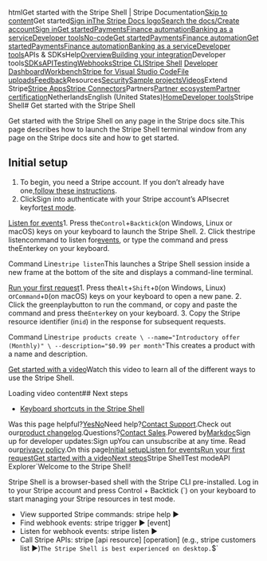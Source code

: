 htmlGet started with the Stripe Shell | Stripe Documentation[Skip to content](#main-content)Get started[Sign in](https://dashboard.stripe.com/login?redirect=https%3A%2F%2Fdocs.stripe.com%2Fstripe-shell%2Flaunch)[The Stripe Docs logo](/)[Search the docs/](#)[Create account](https://dashboard.stripe.com/register)[Sign in](https://dashboard.stripe.com/login?redirect=https%3A%2F%2Fdocs.stripe.com%2Fstripe-shell%2Flaunch)[Get started](/get-started)[Payments](/payments)[Finance automation](/finance-automation)[Banking as a service](/financial-services)[Developer tools](/development)[No-code](/no-code)[Get started](/get-started)[Payments](/payments)[Finance automation](/finance-automation)[](#)[Get started](/get-started)[Payments](/payments)[Finance automation](/finance-automation)[Banking as a service](/financial-services)[Developer tools](/development)[](#)APIs & SDKsHelp[Overview](/docs/development)[Building your integration](#)Developer tools[SDKs](#)[API](#)[Testing](#)[Webhooks](#)[Stripe CLI](#)[Stripe Shell](#)
[Developer Dashboard](#)[Workbench](#)[Stripe for Visual Studio Code](/docs/stripe-vscode)[File uploads](/docs/file-upload)[Feedback](/docs/dev-tools-csat)Resources[Security](#)[Sample projects](#)[Videos](#)Extend Stripe[Stripe Apps](#)[Stripe Connectors](#)Partners[Partner ecosystem](/docs/partners)[Partner certification](/docs/partners/training-and-certification)NetherlandsEnglish (United States)[](#)[](#)[Home](/docs)[Developer tools](/docs/development)Stripe Shell# Get started with the Stripe Shell

Get started with the Stripe Shell on any page in the Stripe docs site.This page describes how to launch the Stripe Shell terminal window from any page on the Stripe docs site and how to get started.

## Initial setup

1. To begin, you need a Stripe account. If you don’t already have one,[follow these instructions](https://dashboard.stripe.com/register).
2. ClickSign into authenticate with your Stripe account’s APIsecret keyfor[test mode](/test-mode).

[Listen for events](#listen)1. Press the`Control`+`Backtick`(on Windows, Linux or macOS) keys on your keyboard to launch the Stripe Shell.
2. Click thestripe listencommand to listen for[events](/webhooks#events-overview), or type the command and press theEnterkey on your keyboard.

Command Line`stripe listen`This launches a Stripe Shell session inside a new frame at the bottom of the site and displays a command-line terminal.

[Run your first request](#first)1. Press the`Alt`+`Shift`+`D`(on Windows, Linux) or`Command`+`D`(on macOS) keys on your keyboard to open a new pane.
2. Click the greenplaybutton to run the command, or copy and paste the command and press the`Enter`key on your keyboard.
3. Copy the Stripe resource identifier (in`id`) in the response for subsequent requests.

Command Line`stripe products create \
--name="Introductory offer (Monthly)" \
--description="$0.99 per month"`This creates a product with a name and description.

[Get started with a video](#get-started)Watch this video to learn all of the different ways to use the Stripe Shell.

Loading video content## Next steps

- [Keyboard shortcuts in the Stripe Shell](/stripe-shell/keyboard-shortcuts)

Was this page helpful?[Yes](#)[No](#)Need help?[Contact Support](https://support.stripe.com/).Check out our[product changelog](https://stripe.com/blog/changelog).Questions?[Contact Sales](https://stripe.com/contact/sales).Powered by[Markdoc](https://markdoc.dev)Sign up for developer updates:Sign upYou can unsubscribe at any time. Read our[privacy policy](https://stripe.com/privacy).On this page[Initial setup](#initial-setup)[Listen for events](#listen)[Run your first request](#first)[Get started with a video](#get-started)[Next steps](#next-steps)Stripe ShellTest modeAPI Explorer[](https://stripe.com/docs/stripe-cli#install)`Welcome to the Stripe Shell!

Stripe Shell is a browser-based shell with the Stripe CLI pre-installed. Log in to your
Stripe account and press Control + Backtick (`) on your keyboard to start managing your Stripe
resources in test mode.

- View supported Stripe commands: stripe help ▶️
- Find webhook events: stripe trigger ▶️ [event]
- Listen for webhook events: stripe listen ▶
- Call Stripe APIs: stripe [api resource] [operation] (e.g., stripe customers list ▶️)`The Stripe Shell is best experienced on desktop.`$`
